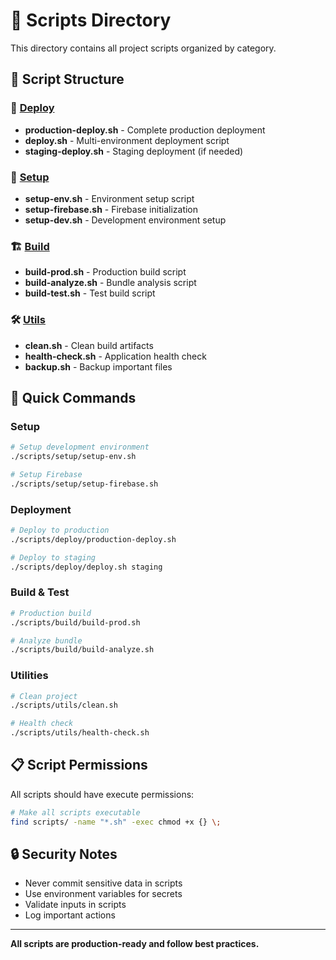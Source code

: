 # 📜 Scripts Directory

This directory contains all project scripts organized by category.

## 📁 Script Structure

### 🚀 [Deploy](./deploy/)

- **production-deploy.sh** - Complete production deployment
- **deploy.sh** - Multi-environment deployment script
- **staging-deploy.sh** - Staging deployment (if needed)

### 🔧 [Setup](./setup/)

- **setup-env.sh** - Environment setup script
- **setup-firebase.sh** - Firebase initialization
- **setup-dev.sh** - Development environment setup

### 🏗️ [Build](./build/)

- **build-prod.sh** - Production build script
- **build-analyze.sh** - Bundle analysis script
- **build-test.sh** - Test build script

### 🛠️ [Utils](./utils/)

- **clean.sh** - Clean build artifacts
- **health-check.sh** - Application health check
- **backup.sh** - Backup important files

## 🚀 Quick Commands

### Setup

```bash
# Setup development environment
./scripts/setup/setup-env.sh

# Setup Firebase
./scripts/setup/setup-firebase.sh
```

### Deployment

```bash
# Deploy to production
./scripts/deploy/production-deploy.sh

# Deploy to staging
./scripts/deploy/deploy.sh staging
```

### Build & Test

```bash
# Production build
./scripts/build/build-prod.sh

# Analyze bundle
./scripts/build/build-analyze.sh
```

### Utilities

```bash
# Clean project
./scripts/utils/clean.sh

# Health check
./scripts/utils/health-check.sh
```

## 📋 Script Permissions

All scripts should have execute permissions:

```bash
# Make all scripts executable
find scripts/ -name "*.sh" -exec chmod +x {} \;
```

## 🔒 Security Notes

- Never commit sensitive data in scripts
- Use environment variables for secrets
- Validate inputs in scripts
- Log important actions

---

**All scripts are production-ready and follow best practices.**
